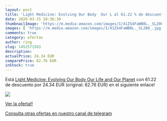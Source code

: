 ```yaml
---
layout: post
title: 'Light Medicine: Evolving Our Body  Our L al 61.22 % de descuento'
date: 2020-03-15 10:36:39
thumbnailImage: 'https://m.media-amazon.com/images/I/41ZS4FaWB0L._SL200_.jpg'
images: [ 'https://m.media-amazon.com/images/I/41ZS4FaWB0L._SL200_.jpg' ]
comments: true
category: ofertas
author: ring
slug: 1452571503
description:
actualPrice: 24.34 EUR
comparePrice: 62.76 EUR
inStock: true
---
```


Está [Light Medicine: Evolving Our Body  Our Life  and Our Planet](https://www.amazon.es/dp/1452571503/?tag=redken-21) con 61.22 de descuento por 24.34 EUR (original: 62.76 EUR) en el siguiente enlace!

[![](https://m.media-amazon.com/images/I/41ZS4FaWB0L._SL200_.jpg)](https://www.amazon.es/dp/1452571503/?tag=redken-21)

[Ver la oferta!!](https://www.amazon.es/dp/1452571503/?tag=redken-21)

[Consulta otras ofertas en nuestro canal de telegram](https://t.me/s/ofertas25)
